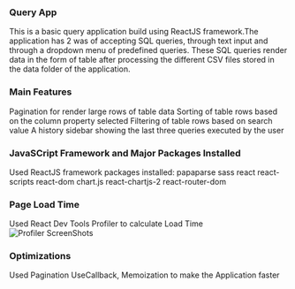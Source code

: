 ### Query App

This is a basic query application build using ReactJS framework.The application has 2 was of accepting SQL queries, through text input 
and through a dropdown menu of predefined queries. These SQL queries render data in the form of table after processing the different CSV
files stored in the data folder of the application. 

### Main Features

Pagination for render large rows of table data
Sorting of table rows based on the column property selected
Filtering of table rows based on search value
A history sidebar showing the last three queries executed by the user

### JavaSCript Framework and Major Packages Installed

Used ReactJS framework
packages installed:
papaparse
sass
react
react-scripts
react-dom
chart.js
react-chartjs-2
react-router-dom


### Page Load Time
Used React Dev Tools Profiler to calculate Load Time
![Profiler ScreenShots](https://drive.google.com/file/d/1pg7jrO3nix5RzhdZvlcmL_Omvj7Jl6KS/view?usp=sharing)

### Optimizations
Used Pagination
UseCallback, Memoization to make the Application faster